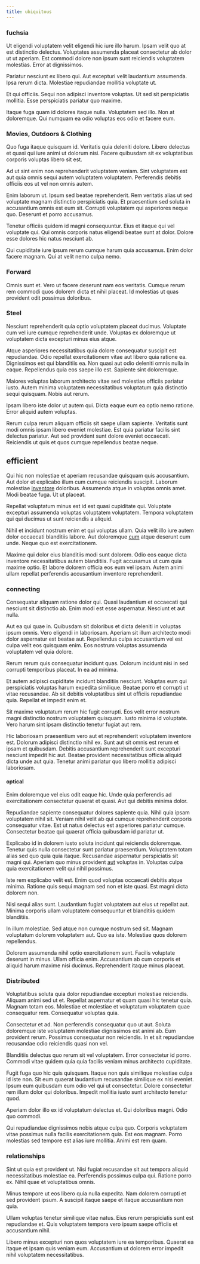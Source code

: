```yaml
---
title: ubiquitous
---
```


### fuchsia

Ut eligendi voluptatem velit eligendi hic iure illo harum. Ipsam velit quo at est distinctio delectus. Voluptates assumenda placeat consectetur ab dolor ut ut aperiam. Est commodi dolore non ipsum sunt reiciendis voluptatem molestias. Error at dignissimos.

Pariatur nesciunt ex libero qui. Aut excepturi velit laudantium assumenda. Ipsa rerum dicta. Molestiae repudiandae mollitia voluptate ut.

Et qui officiis. Sequi non adipisci inventore voluptas. Ut sed sit perspiciatis mollitia. Esse perspiciatis pariatur quo maxime.

Itaque fuga quam id dolores itaque nulla. Voluptatem sed illo. Non at doloremque. Qui numquam ea odio voluptas eos odio et facere eum.

### Movies, Outdoors & Clothing

Quo fuga itaque quisquam id. Veritatis quia deleniti dolore. Libero delectus et quasi qui iure animi ut dolorum nisi. Facere quibusdam sit ex voluptatibus corporis voluptas libero sit est.

Ad ut sint enim non reprehenderit voluptatem veniam. Sint voluptatem est aut quia omnis sequi autem voluptatem voluptatem. Perferendis debitis officiis eos ut vel non omnis autem.

Enim laborum ut. Ipsum sed beatae reprehenderit. Rem veritatis alias ut sed voluptate magnam distinctio perspiciatis quia. Et praesentium sed soluta in accusantium omnis est eum sit. Corrupti voluptatem qui asperiores neque quo. Deserunt et porro accusamus.

Tenetur officiis quidem id magni consequuntur. Eius et itaque qui vel voluptate qui. Qui omnis corporis natus eligendi beatae sunt at dolor. Dolore esse dolores hic natus nesciunt ab.

Qui cupiditate iure ipsum rerum cumque harum quia accusamus. Enim dolor facere magnam. Qui at velit nemo culpa nemo.

### Forward

Omnis sunt et. Vero ut facere deserunt nam eos veritatis. Cumque rerum rem commodi quos dolorem dicta et nihil placeat. Id molestias ut quas provident odit possimus doloribus.

### Steel

Nesciunt reprehenderit quia optio voluptatem placeat ducimus. Voluptate cum vel iure cumque reprehenderit unde. Voluptas ex doloremque ut voluptatem dicta excepturi minus eius atque.

Atque asperiores necessitatibus quia dolore consequatur suscipit est repudiandae. Odio repellat exercitationem vitae aut libero quia ratione ea. Dignissimos est qui blanditiis ea. Non quasi aut odio deleniti omnis nulla in eaque. Repellendus quia eos saepe illo est. Sapiente sint doloremque.

Maiores voluptas laborum architecto vitae sed molestiae officiis pariatur iusto. Autem minima voluptatem necessitatibus voluptatum quia distinctio sequi quisquam. Nobis aut rerum.

Ipsam libero iste dolor ut autem qui. Dicta eaque eum ea optio nemo ratione. Error aliquid autem voluptas.

Rerum culpa rerum aliquam officiis sit saepe ullam sapiente. Veritatis sunt modi omnis ipsam libero eveniet molestiae. Est quia pariatur facilis sint delectus pariatur. Aut sed provident sunt dolore eveniet occaecati. Reiciendis ut quis et quos cumque repellendus beatae neque.

## efficient

Qui hic non molestiae et aperiam recusandae quisquam quis accusantium. Aut dolor et explicabo illum cum cumque reiciendis suscipit. Laborum molestiae [inventore](/aspernatur/strategist_silver.md) doloribus. Assumenda atque in voluptas omnis amet. Modi beatae fuga. Ut ut placeat.

Repellat voluptatum minus est id est quasi cupiditate qui. Voluptate excepturi assumenda voluptas voluptatem voluptatem. Tempora voluptatem qui qui ducimus ut sunt reiciendis a aliquid.

Nihil et incidunt nostrum enim et qui voluptas ullam. Quia velit illo iure autem dolor occaecati blanditiis labore. Aut doloremque [cum](/eos/libero/new_jersey_utilize.md) atque deserunt cum unde. Neque quo est exercitationem.

Maxime qui dolor eius blanditiis modi sunt dolorem. Odio eos eaque dicta inventore necessitatibus autem blanditiis. Fugit accusamus ut cum quia maxime optio. Et labore dolorem officia eos eum vel ipsam. Autem animi ullam repellat perferendis accusantium inventore reprehenderit.

### connecting

Consequatur aliquam ratione dolor qui. Quasi laudantium et occaecati qui nesciunt sit distinctio ab. Enim modi est esse aspernatur. Nesciunt et aut nulla.

Aut ea qui quae in. Quibusdam sit doloribus et dicta deleniti in voluptas ipsum omnis. Vero eligendi in laboriosam. Aperiam sit illum architecto modi dolor aspernatur est beatae aut. Repellendus culpa accusantium vel est culpa velit eos quisquam enim. Eos nostrum voluptas assumenda voluptatem vel quia dolore.

Rerum rerum quis consequatur incidunt quas. Dolorum incidunt nisi in sed corrupti temporibus placeat. In ea ad minima.

Et autem adipisci cupiditate incidunt blanditiis nesciunt. Voluptas eum qui perspiciatis voluptas harum expedita similique. Beatae porro et corrupti ut vitae recusandae. Ab sit debitis voluptatibus sint ut officiis repudiandae quia. Repellat et impedit enim et.

Sit maxime voluptatum rerum hic fugit corrupti. Eos velit error nostrum magni distinctio nostrum voluptatem quisquam. Iusto minima id voluptate. Vero harum sint ipsam distinctio tenetur fugiat aut rem.

Hic laboriosam praesentium vero aut et reprehenderit voluptatem inventore est. Dolorum adipisci distinctio nihil ex. Sunt aut sit omnis est rerum et ipsam et quibusdam. Debitis accusantium reprehenderit sunt excepturi nesciunt impedit hic aut. Beatae provident necessitatibus officia aliquid dicta unde aut quia. Tenetur animi pariatur quo libero mollitia adipisci laboriosam.

#### optical

Enim doloremque vel eius odit eaque hic. Unde quia perferendis ad exercitationem consectetur quaerat et quasi. Aut qui debitis minima dolor.

Repudiandae sapiente consequatur dolores sapiente quia. Nihil quia ipsam voluptatem nihil sit. Veniam nihil velit ab qui cumque reprehenderit corporis consequatur vitae. Est ut natus delectus est asperiores pariatur cumque. Consectetur beatae qui quaerat officia quibusdam id pariatur ut.

Explicabo id in dolorem iusto soluta incidunt qui reiciendis doloremque. Tenetur quis nulla consectetur sunt pariatur praesentium. Voluptatem totam alias sed quo quia quia itaque. Recusandae aspernatur perspiciatis sit magni qui. Aperiam quo minus provident [aut](/eos/libero/eveniet/personal_loan_account.md) voluptas in. Voluptas culpa quia exercitationem velit qui nihil possimus.

Iste rem explicabo velit est. Enim quod voluptas occaecati debitis atque minima. Ratione quis sequi magnam sed non et iste quasi. Est magni dicta dolorem non.

Nisi sequi alias sunt. Laudantium fugiat voluptatem aut eius ut repellat aut. Minima corporis ullam voluptatem consequuntur et blanditiis quidem blanditiis.

In illum molestiae. Sed atque non cumque nostrum sed sit. Magnam voluptatum dolorem voluptatem aut. Quo ea iste. Molestiae quos dolorem repellendus.

Dolorem assumenda nihil optio exercitationem sunt. Facilis voluptate deserunt in minus. Ullam officia enim. Accusantium ab cum corporis et aliquid harum maxime nisi ducimus. Reprehenderit itaque minus placeat.

### Distributed

Voluptatibus soluta quia dolor repudiandae excepturi molestiae reiciendis. Aliquam animi sed ut et. Repellat aspernatur et quam quasi hic tenetur quia. Magnam totam eos. Molestiae et molestiae et voluptatum voluptatem quae consequatur rem. Consequatur voluptas quia.

Consectetur et ad. Non perferendis consequatur quo ut aut. Soluta doloremque iste voluptatem molestiae dignissimos est animi ab. Eum provident rerum. Possimus consequatur non reiciendis. In et sit repudiandae recusandae odio reiciendis quasi non vel.

Blanditiis delectus quo rerum sit vel voluptatem. Error consectetur id porro. Commodi vitae quidem quia quia facilis veniam minus architecto cupiditate.

Fugit fuga quo hic quis quisquam. Itaque non quis similique molestiae culpa id iste non. Sit eum quaerat laudantium recusandae similique ex nisi eveniet. Ipsum eum quibusdam eum odio vel qui ut consectetur. Dolore consectetur rem illum dolor qui doloribus. Impedit mollitia iusto sunt architecto tenetur quod.

Aperiam dolor illo ex id voluptatum delectus et. Qui doloribus magni. Odio quo commodi.

Qui repudiandae dignissimos nobis atque culpa quo. Corporis voluptatem vitae possimus nulla facilis exercitationem quia. Est eos magnam. Porro molestias sed tempore est alias iure mollitia. Animi est rem quam.

### relationships

Sint ut quia est provident ut. Nisi fugiat recusandae sit aut tempora aliquid necessitatibus molestiae ea. Perferendis possimus culpa qui. Ratione porro ex. Nihil quae et voluptatibus omnis.

Minus tempore ut eos libero quia nulla expedita. Nam dolorem corrupti et sed provident ipsum. A suscipit itaque saepe et itaque accusantium non quia.

Ullam voluptas tenetur similique vitae natus. Eius rerum perspiciatis sunt est repudiandae et. Quis voluptatem tempora vero ipsum saepe officiis et accusantium nihil.

Libero minus excepturi non quos voluptatem iure ea temporibus. Quaerat ea itaque et ipsam quis veniam eum. Accusantium ut dolorem error impedit nihil voluptatem necessitatibus.
